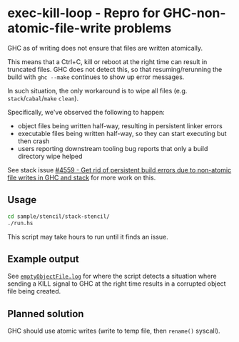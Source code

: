 # exec-kill-loop - Repro for GHC-non-atomic-file-write problems

GHC as of writing does not ensure that files are written atomically.

This means that a Ctrl+C, kill or reboot at the right time can result in truncated files.
GHC does not detect this, so that resuming/rerunning the build with `ghc --make` continues to show up error messages.

In such situation, the only workaround is to wipe all files (e.g. `stack`/`cabal`/`make` `clean`).

Specifically, we've observed the following to happen:

* object files being written half-way, resulting in persistent linker errors
* executable files being written half-way, so they can start executing but then crash
* users reporting downstream tooling bug reports that only a build directory wipe helped

See stack issue [#4559 - Get rid of persistent build errors due to non-atomic file writes in GHC and stack](https://github.com/commercialhaskell/stack/issues/4559) for more work on this.


## Usage

```bash
cd sample/stencil/stack-stencil/
./run.hs
```

This script may take hours to run until it finds an issue.


## Example output

See [`emptyObjectFile.log`](sample/stencil/emptyObjectFile.log) for where the script detects a situation where sending a KILL signal to GHC at the right time results in a corrupted object file being created.


## Planned solution

GHC should use atomic writes (write to temp file, then `rename()` syscall).
